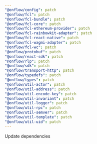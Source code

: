 ```yaml
---
"@onflow/config": patch
"@onflow/fcl": patch
"@onflow/fcl-bundle": patch
"@onflow/fcl-core": patch
"@onflow/fcl-ethereum-provider": patch
"@onflow/fcl-rainbowkit-adapter": patch
"@onflow/fcl-react-native": patch
"@onflow/fcl-wagmi-adapter": patch
"@onflow/fcl-wc": patch
"@onflow/protobuf": patch
"@onflow/react-sdk": patch
"@onflow/rlp": patch
"@onflow/sdk": patch
"@onflow/transport-http": patch
"@onflow/typedefs": patch
"@onflow/types": patch
"@onflow/util-actor": patch
"@onflow/util-address": patch
"@onflow/util-encode-key": patch
"@onflow/util-invariant": patch
"@onflow/util-logger": patch
"@onflow/util-rpc": patch
"@onflow/util-semver": patch
"@onflow/util-template": patch
"@onflow/util-uid": patch
---
```


Update dependencies

